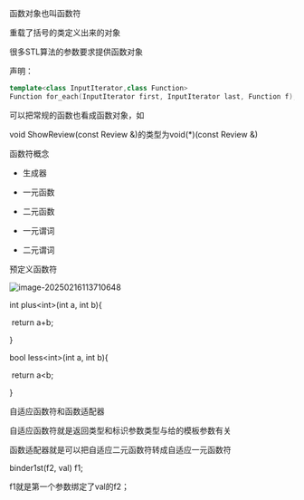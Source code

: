 函数对象也叫函数符



重载了括号的类定义出来的对象





很多STL算法的参数要求提供函数对象

声明：

```c++
template<class InputIterator,class Function>
Function for_each(InputIterator first, InputIterator last, Function f);
```

可以把常规的函数也看成函数对象，如

void ShowReview(const Review &)的类型为void(*)(const Review &)



函数符概念

- 生成器

- 一元函数
- 二元函数
- 一元谓词
- 二元谓词



预定义函数符

![image-20250216113710648](C:\Users\86135\AppData\Roaming\Typora\typora-user-images\image-20250216113710648.png)

int plus\<int\>(int a, int b){

​	return a+b;

}

bool less\<int\>(int a, int b){

​	return a<b;

}



自适应函数符和函数适配器

自适应函数符就是返回类型和标识参数类型与给的模板参数有关

函数适配器就是可以把自适应二元函数符转成自适应一元函数符



binder1st(f2, val) f1;

f1就是第一个参数绑定了val的f2；